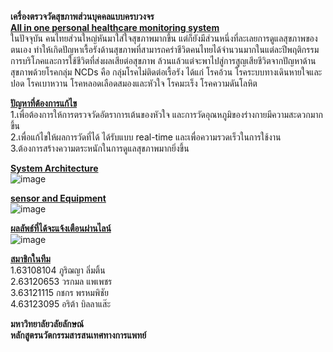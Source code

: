 <B>เครื่องตรวจวัดสุขภาพส่วนบุคคลแบบครบวงจร</B><br>
<u><B>All in one personal healthcare monitoring system</B><br></u>
ในปัจจุบัน คนไทยส่วนใหญ่หันมาใส่ใจสุขภาพมากขึ้น แต่ก็ยังมีส่วนหนึ่งที่ละเลยการดูแลสุขภาพของตนเอง ทำให้เกิดปัญหาเรื้อรังด้านสุขภาพที่สามารถคร่าชีวิตคนไทยได้จำนวนมากในแต่ละปีพฤติกรรมการบริโภคและการใช้ชีวิตที่ส่งผลเสียต่อสุขภาพ ล้วนแล้วแต่จะพาไปสู่การสูญเสียชีวิตจากปัญหาด้านสุขภาพด้วยโรคกลุ่ม NCDs คือ กลุ่มโรคไม่ติดต่อเรื้อรัง ได้แก่ โรคอ้วน โรคระบบทางเดินหายใจและปอด โรคเบาหวาน โรคหลอดเลือดสมองและหัวใจ โรคมะเร็ง โรคความดันโลหิต

<u><B>ปัญหาที่ต้องการแก้ไข</B><br></u>
1.เพื่อต้องการให้การตรวจวัดอัตราการเต้นของหัวใจ และการวัดอุณหภูมิของร่างกายมีความสะดวกมากขึ้น<br>
2.เพื่อแก้ไขให้ผลการวัดที่ได้ ได้รับแบบ real-time และเพื่อความรวดเร็วในการใช้งาน<br>
3.ต้องการสร้างความตระหนักในการดูแลสุขภาพมากยิ่งขึ้น<br>

<u><B>System Architecture</B><br></u>
![image](https://user-images.githubusercontent.com/86348249/189513641-5e1baed7-423c-43a6-b814-29ada328e313.png)<br>

<u><B>sensor and Equipment</B><br></u>
![image](https://user-images.githubusercontent.com/86348249/189513660-3799b2db-3806-4b52-87cf-58b3f270b601.png)<br>

<u><B>ผลลัพธ์ที่ได้จะแจ้งเตือนผ่านไลน์</B><br></u>
![image](https://user-images.githubusercontent.com/86348249/189513672-851133f1-20c3-4a1c-b687-b89c3cc24aec.png)<br>

<u><B>สมาชิกในทีม</B></u><br>
1.63108104 ภูริฌญา ลิ่มติ้น<br>
2.63120653 วรกมล แพเพชร<br>
3.63121115 กชกร พรหมพิชัย<br>
4.63123095 อริต้า บิลลาแส๊ะ<br>

<B>มหาวิทยาลัยวลัยลักษณ์</B><br>
<B>หลักสูตรนวัตกรรมสารสนเทศทางการแพทย์</B><br>
